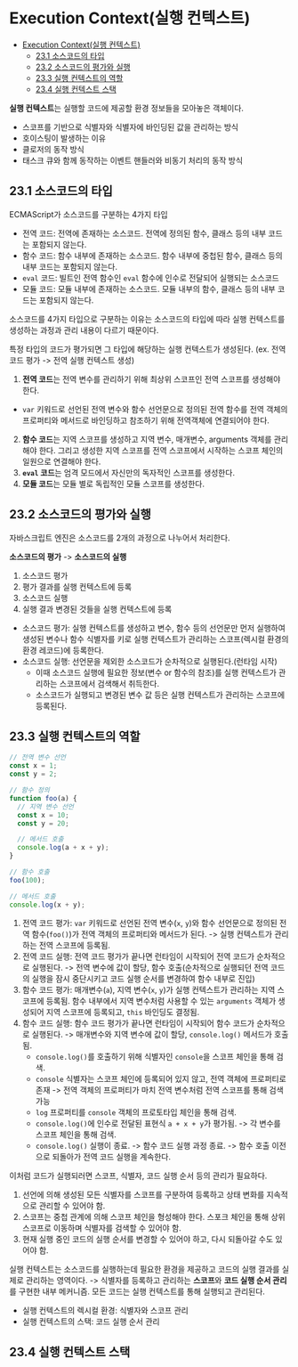 # Execution Context(실행 컨텍스트)

- [Execution Context(실행 컨텍스트)](#execution-context실행-컨텍스트)
  - [23.1 소스코드의 타입](#231-소스코드의-타입)
  - [23.2 소스코드의 평가와 실행](#232-소스코드의-평가와-실행)
  - [23.3 실행 컨텍스트의 역할](#233-실행-컨텍스트의-역할)
  - [23.4 실행 컨텍스트 스택](#234-실행-텍스트의-역할)

**실행 컨텍스트**는 실행할 코드에 제공할 환경 정보들을 모아놓은 객체이다.

- 스코프를 기반으로 식별자와 식별자에 바인딩된 값을 관리하는 방식
- 호이스팅이 발생하는 이유
- 클로저의 동작 방식
- 태스크 큐와 함께 동작하는 이벤트 핸들러와 비동기 처리의 동작 방식

## 23.1 소스코드의 타입

ECMAScript가 소스코드를 구분하는 4가지 타입

- 전역 코드: 전역에 존재하는 소스코드. 전역에 정의된 함수, 클래스 등의 내부 코드는 포함되지 않는다.
- 함수 코드: 함수 내부에 존재하는 소스코드. 함수 내부에 중첩된 함수, 클래스 등의 내부 코드는 포함되지 않는다.
- `eval` 코드: 빌트인 전역 함수인 `eval` 함수에 인수로 전달되어 실행되는 소스코드
- 모듈 코드: 모듈 내부에 존재하는 소스코드. 모듈 내부의 함수, 클래스 등의 내부 코드는 포함되지 않는다.

소스코드를 4가지 타입으로 구분하는 이유는 소스코드의 타입에 따라 실행 컨텍스트를 생성하는 과정과 관리 내용이 다르기 때문이다.

특정 타입의 코드가 평가되면 그 타입에 해당하는 실행 컨텍스트가 생성된다. (ex. 전역 코드 평가 -> 전역 실행 컨텍스트 생성)

1. **전역 코드**는 전역 변수를 관리하기 위해 최상위 스코프인 전역 스코프를 생성해야 한다.

- `var` 키워드로 선언된 전역 변수와 함수 선언문으로 정의된 전역 함수를 전역 객체의 프로퍼티와 메서드로 바인딩하고 참조하기 위해 전역객체에 연결되어야 한다.

2. **함수 코드**는 지역 스코프를 생성하고 지역 변수, 매개변수, arguments 객체를 관리해야 한다. 그리고 생성한 지역 스코프를 전역 스코프에서 시작하는 스코프 체인의 일원으로 연결해야 한다.
3. **`eval` 코드**는 엄격 모드에서 자신만의 독자적인 스코프를 생성한다.
4. **모듈 코드**는 모듈 별로 독립적인 모듈 스코프를 생성한다.

## 23.2 소스코드의 평가와 실행

자바스크립트 엔진은 소스코드를 2개의 과정으로 나누어서 처리한다.

**소스코드의 평가** -> **소스코드의 실행**

1. 소스코드 평가
2. 평가 결과를 실행 컨텍스트에 등록
3. 소스코드 실행
4. 실행 결과 변경된 것들을 실행 컨텍스트에 등록

- 소스코드 평가: 실행 컨텍스트를 생성하고 변수, 함수 등의 선언문만 먼저 실행하여 생성된 변수나 함수 식별자를 키로 실행 컨텍스트가 관리하는 스코프(렉시컬 환경의 환경 레코드)에 등록한다.
- 소스코드 실행: 선언문을 제외한 소스코드가 순차적으로 실행된다.(런타임 시작)
  - 이때 소스코드 실행에 필요한 정보(변수 or 함수의 참조)를 실행 컨텍스트가 관리하는 스코프에서 검색해서 취득한다.
  - 소스코드가 실행되고 변경된 변수 값 등은 실행 컨텍스트가 관리하는 스코프에 등록된다.

## 23.3 실행 컨텍스트의 역할

```javascript
// 전역 변수 선언
const x = 1;
const y = 2;

// 함수 정의
function foo(a) {
  // 지역 변수 선언
  const x = 10;
  const y = 20;

  // 메서드 호출
  console.log(a + x + y);
}

// 함수 호출
foo(100);

// 메서드 호출
console.log(x + y);
```

1. 전역 코드 평가: `var` 키워드로 선언된 전역 변수(`x`, `y`)와 함수 선언문으로 정의된 전역 함수(`foo()`)가 전역 객체의 프로퍼티와 메서드가 된다. -> 실행 컨텍스트가 관리하는 전역 스코프에
   등록됨.
2. 전역 코드 실행: 전역 코드 평가가 끝나면 런타임이 시작되어 전역 코드가 순차적으로 실행된다. -> 전역 변수에 값이 할당, 함수 호출(순차적으로 실행되던 전역 코드의 실행을 잠시 중단시키고 코드 실행 순서를
   변경하여 함수 내부로 진입)
3. 함수 코드 평가: 매개변수(`a`), 지역 변수(`x`, `y`)가 실행 컨텍스트가 관리하는 지역 스코프에 등록됨. 함수 내부에서 지역 변수처럼 사용할 수 있는 `arguments` 객체가 생성되어 지역
   스코프에 등록되고, `this` 바인딩도 결정됨.
4. 함수 코드 실행: 함수 코드 평가가 끝나면 런타임이 시작되어 함수 코드가 순차적으로 실행된다. -> 매개변수와 지역 변수에 값이 할당, `console.log()` 메서드가 호출됨.
   - `console.log()`를 호출하기 위해 식별자인 `console`을 스코프 체인을 통해 검색.
   - `console` 식별자는 스코프 체인에 등록되어 있지 않고, 전역 객체에 프로퍼티로 존재 -> 전역 객체의 프로퍼티가 마치 전역 변수처럼 전역 스코프를 통해 검색 가능
   - `log` 프로퍼티를 `console` 객체의 프로토타입 체인을 통해 검색.
   - `console.log()`에 인수로 전달된 표현식 `a + x + y`가 평가됨. -> 각 변수를 스코프 체인을 통해 검색.
   - `console.log()` 실행이 종료. -> 함수 코드 실행 과정 종료. -> 함수 호출 이전으로 되돌아가 전역 코드 실행을 계속한다.

이처럼 코드가 실행되러면 스코프, 식별자, 코드 실행 순서 등의 관리가 필요하다.
1. 선언에 의해 생성된 모든 식별자를 스코프를 구분하여 등록하고 상태  변화를 지속적으로 관리할 수 있어야 함.
2. 스코프는 중첩 관계에 의해 스코프 체인을 형성해야 한다. 스포크 체인을 통해 상위 스코프로 이동하며 식별자를 검색할 수 있어야 함.
3. 현재 실행 중인 코드의 실행 순서를 변경할 수 있어야 하고, 다시 되돌아갈 수도 있어야 함.

실행 컨텍스트는 소스코드를 실행하는데 필요한 환경을 제공하고 코드의 실행 결과를 실제로 관리하는 영역이다.
-> 식별자를 등록하고 관리하는 **스코프**와 **코드 실행 순서 관리**를 구현한 내부 메커니즘. 모든 코드는 실행 컨텍스트를 통해 실행되고 관리된다.

- 실행 컨텍스트의 렉시컬 환경: 식별자와 스코프 관리
- 실행 컨텍스트의 스택: 코드 실행 순서 관리

## 23.4 실행 컨텍스트 스택